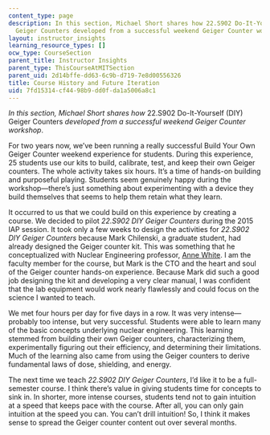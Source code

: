 ```yaml
---
content_type: page
description: In this section, Michael Short shares how 22.S902 Do-It-Yourself (DIY)
  Geiger Counters developed from a successful weekend Geiger Counter workshop.
layout: instructor_insights
learning_resource_types: []
ocw_type: CourseSection
parent_title: Instructor Insights
parent_type: ThisCourseAtMITSection
parent_uid: 2d14bffe-dd63-6c9b-d719-7e8d00556326
title: Course History and Future Iteration
uid: 7fd15314-cf44-98b9-dd0f-da1a5006a8c1
---
```

_In this section, Michael Short shares how_ 22.S902 Do-It-Yourself (DIY) Geiger Counters _developed from a successful weekend Geiger Counter workshop_.

For two years now, we’ve been running a really successful Build Your Own Geiger Counter weekend experience for students. During this experience, 25 students use our kits to build, calibrate, test, and keep their own Geiger counters. The whole activity takes six hours. It’s a time of hands-on building and purposeful playing. Students seem genuinely happy during the workshop—there’s just something about experimenting with a device they build themselves that seems to help them retain what they learn.

It occurred to us that we could build on this experience by creating a course. We decided to pilot _22.S902 DIY Geiger Counters_ during the 2015 IAP session. It took only a few weeks to design the activities for _22.S902 DIY Geiger Counters_ because Mark Chilenski, a graduate student, had already designed the Geiger counter kit. This was something that he conceptualized with Nuclear Engineering professor, [Anne White](http://web.mit.edu/nse/people/faculty/white.html). I am the faculty member for the course, but Mark is the CTO and the heart and soul of the Geiger counter hands-on experience. Because Mark did such a good job designing the kit and developing a very clear manual, I was confident that the lab equipment would work nearly flawlessly and could focus on the science I wanted to teach.

We met four hours per day for five days in a row. It was very intense—probably too intense, but very successful. Students were able to learn many of the basic concepts underlying nuclear engineering. This learning stemmed from building their own Geiger counters, characterizing them, experimentally figuring out their efficiency, and determining their limitations. Much of the learning also came from using the Geiger counters to derive fundamental laws of dose, shielding, and energy.

The next time we teach _22.S902 DIY Geiger Counters_, I’d like it to be a full-semester course. I think there’s value in giving students time for concepts to sink in. In shorter, more intense courses, students tend not to gain intuition at a speed that keeps pace with the course. After all, you can only gain intuition at the speed you can. You can’t drill intuition! So, I think it makes sense to spread the Geiger counter content out over several months.